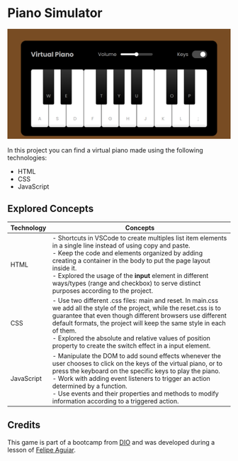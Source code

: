 # Piano Simulator

![](piano-simulator-keys.png)

In this project you can find a virtual piano made using the following technologies:

- HTML
- CSS
- JavaScript

## Explored Concepts

| Technology | Concepts                                                                                                                                                                                                                                                                                                                                                                                    |
| ---------- | ------------------------------------------------------------------------------------------------------------------------------------------------------------------------------------------------------------------------------------------------------------------------------------------------------------------------------------------------------------------------------------------- |
| HTML       | - Shortcuts in VSCode to create multiples list item elements in a single line instead of using copy and paste. <br> - Keep the code and elements organized by adding creating a container in the body to put the page layout inside it.<br> - Explored the usage of the **input** element in different ways/types (range and checkbox) to serve distinct purposes according to the project. |
| CSS        | - Use two different .css files: main and reset. In main.css we add all the style of the project, while the reset.css is to guarantee that even though different browsers use different default formats, the project will keep the same style in each of them.<br> - Explored the absolute and relative values of position property to create the switch effect in a input element.          |
| JavaScript | - Manipulate the DOM to add sound effects whenever the user chooses to click on the keys of the virtual piano, or to press the keyboard on the specific keys to play the piano.<br> - Work with adding event listeners to trigger an action determined by a function.<br> - Use events and their properties and methods to modify information according to a triggered action.              |

## Credits

This game is part of a bootcamp from [DIO](https://www.dio.me/en) and was developed during a lesson of [Felipe Aguiar](https://github.com/felipeAguiarCode).
